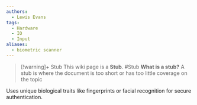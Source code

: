 ```yaml
---
authors: 
  - Lewis Evans
tags:
  - Hardware
  - IO
  - Input
aliases:
  - biometric scanner
---
```

> [!warning]+ Stub
> This wiki page is a **Stub**.
> #Stub 
> **What is a stub?**
> A stub is where the document is too short or has too little coverage on the topic

Uses unique biological traits like fingerprints or facial recognition for secure authentication.